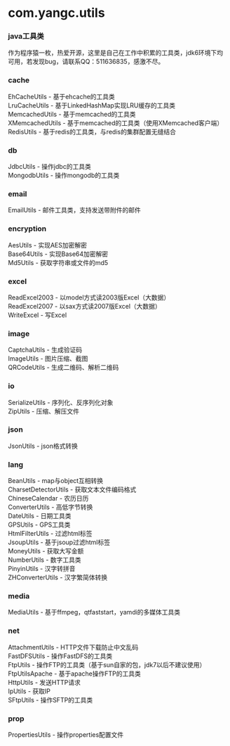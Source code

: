 com.yangc.utils
===============

### java工具类
作为程序猿一枚，热爱开源，这里是自己在工作中积累的工具类，jdk6环境下均可用，若发现bug，请联系QQ：511636835，感激不尽。

### cache
EhCacheUtils - 基于ehcache的工具类<br />
LruCacheUtils - 基于LinkedHashMap实现LRU缓存的工具类<br />
MemcachedUtils - 基于memcached的工具类<br />
XMemcachedUtils - 基于memcached的工具类（使用XMemcached客户端）<br />
RedisUtils - 基于redis的工具类，与redis的集群配置无缝结合

### db
JdbcUtils - 操作jdbc的工具类<br />
MongodbUtils - 操作mongodb的工具类

### email
EmailUtils - 邮件工具类，支持发送带附件的邮件

### encryption
AesUtils - 实现AES加密解密<br />
Base64Utils - 实现Base64加密解密<br />
Md5Utils - 获取字符串或文件的md5

### excel
ReadExcel2003 - 以model方式读2003版Excel（大数据）<br />
ReadExcel2007 - 以sax方式读2007版Excel（大数据）<br />
WriteExcel - 写Excel

### image
CaptchaUtils - 生成验证码<br />
ImageUtils - 图片压缩、截图<br />
QRCodeUtils - 生成二维码、解析二维码

### io
SerializeUtils - 序列化、反序列化对象<br />
ZipUtils - 压缩、解压文件

### json
JsonUtils - json格式转换

### lang
BeanUtils - map与object互相转换<br />
CharsetDetectorUtils - 获取文本文件编码格式<br />
ChineseCalendar - 农历日历<br />
ConverterUtils - 高低字节转换<br />
DateUtils - 日期工具类<br />
GPSUtils - GPS工具类<br />
HtmlFilterUtils - 过滤html标签<br />
JsoupUtils - 基于jsoup过滤html标签<br />
MoneyUtils - 获取大写金额<br />
NumberUtils - 数字工具类<br />
PinyinUtils - 汉字转拼音<br />
ZHConverterUtils - 汉字繁简体转换

### media
MediaUtils - 基于ffmpeg，qtfaststart，yamdi的多媒体工具类

### net
AttachmentUtils - HTTP文件下载防止中文乱码<br />
FastDFSUtils - 操作FastDFS的工具类<br />
FtpUtils - 操作FTP的工具类（基于sun自家的包，jdk7以后不建议使用）<br />
FtpUtilsApache - 基于apache操作FTP的工具类<br />
HttpUtils - 发送HTTP请求<br />
IpUtils - 获取IP<br />
SFtpUtils - 操作SFTP的工具类

### prop
PropertiesUtils - 操作properties配置文件

